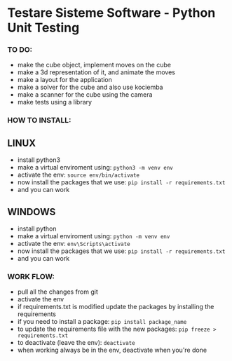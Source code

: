 # Testare Sisteme Software - Python Unit Testing

### TO DO:
- make the cube object, implement moves on the cube
- make a 3d representation of it, and animate the moves
- make a layout for the application
- make a solver for the cube and also use kociemba
- make a scanner for the cube using the camera
- make tests using a library

### HOW TO INSTALL:

## LINUX
- install python3
- make a virtual enviroment using: ```python3 -m venv env```
- activate the env: ```source env/bin/activate```
- now install the packages that we use: ```pip install -r requirements.txt```
- and you can work

## WINDOWS
- install python
- make a virtual enviroment using: ```python -m venv env```
- activate the env: ```env\Scripts\activate```
- now install the packages that we use: ```pip install -r requirements.txt```
- and you can work

### WORK FLOW:
- pull all the changes from git
- activate the env
- if requirements.txt is modified update the packages by installing the requirements
- if you need to install a package: ```pip install package_name```
- to update the requirements file with the new packages: ```pip freeze > requirements.txt```
- to deactivate (leave the env): ```deactivate```
- when working always be in the env, deactivate when you're done
